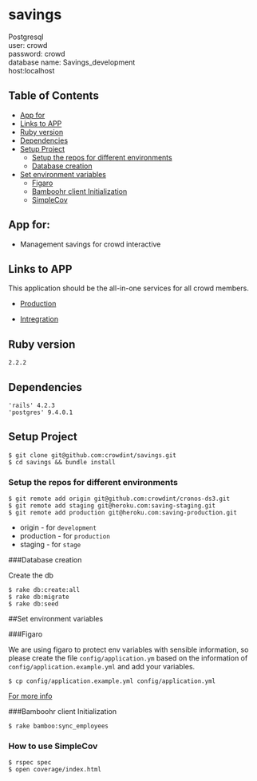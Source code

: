 # savings
Postgresql   
user: crowd  
password: crowd  
database name: Savings_development  
host:localhost

## Table of Contents

* [App for](#app-for)
* [Links to APP](#links-to-app)
* [Ruby version](#ruby-version)
* [Dependencies](#dependencies)
* [Setup Project](#setup-project)
  * [Setup the repos for different environments](#setup-the-repos-for-different-environments)
  * [Database creation](#database-creation)
* [Set environment variables](#set-environment-variables)
  * [Figaro](#figaro)
  * [Bamboohr client Initialization](#bamboohr-client-initialization)
  * [SimpleCov](#how-to-use-simplecov)

## App for:

* Management savings for crowd interactive

## Links to APP
 
This application should be the all-in-one services for all crowd members.

* [Production](http://saving-production.herokuapp.com)

* [Intregration](http://saving-staging.herokuapp.com)

## Ruby version

    2.2.2

## Dependencies

    'rails' 4.2.3
    'postgres' 9.4.0.1

## Setup Project 

    $ git clone git@github.com:crowdint/savings.git
    $ cd savings && bundle install

### Setup the repos for different environments
    $ git remote add origin git@github.com:crowdint/cronos-ds3.git 
    $ git remote add staging git@heroku.com:saving-staging.git
    $ git remote add production git@heroku.com:saving-production.git

* origin - for `development`
* production - for `production`
* staging - for `stage`

###Database creation

Create the db

    $ rake db:create:all
    $ rake db:migrate
    $ rake db:seed

##Set environment variables

###Figaro

We are using figaro to protect env variables with sensible information, so please create the file `config/application.ym` based on the information of `config/application.example.yml` and add your variables.

    $ cp config/application.example.yml config/application.yml

[For more info](https://github.com/laserlemon/figaro)

###Bamboohr client Initialization

    $ rake bamboo:sync_employees

### How to use SimpleCov

    $ rspec spec
    $ open coverage/index.html
